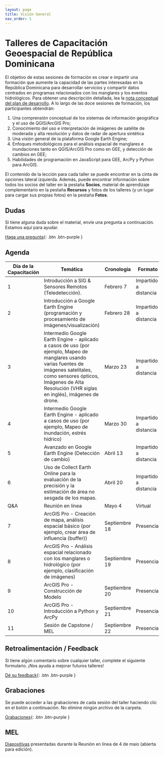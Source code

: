 ```yaml
---
layout: page
title: Visión General
nav_order: 1
---
```


# Talleres de Capacitación Geoespacial de República Dominicana

El objetivo de estas sesiones de formación es crear e impartir una formación que aumente la capacidad de las partes interesadas en la República Dominicana para desarrollar servicios y compartir datos centrados en programas relacionados con los manglares y los eventos hidrológicos. Para obtener una descripción detallada, lea la [nota conceptual del plan de desarrollo](https://docs.google.com/document/d/1ZFGhzkOucx8MMpE9djodM0cQGrURKFrO/edit). A lo largo de las doce sesiones de formación, los participantes obtendrán:

1. Una comprensión conceptual de los sistemas de información geográfica y el uso de QGIS/ArcGIS Pro;
2. Conocimiento del uso e interpretación de imágenes de satélite de moderada y alta resolución y datos de radar de apertura sintética
3. Una visión general de la plataforma Google Earth Engine;
4. Enfoques metodológicos para el análisis espacial de manglares e inundaciones tanto en QGIS/ArcGIS Pro como en GEE, y detección de cambios en GEE;
5. Habilidades de programación en JavaScript para GEE, ArcPy y Python para ArcGIS.

El contenido de la lección para cada taller se puede encontrar en la cinta de opciones lateral izquierda. Además, puede encontrar información sobre todos los socios del taller en la pestaña **Socios**, material de aprendizaje complementario en la pestaña **Recursos** y fotos de los talleres (y un lugar para cargar sus propias fotos) en la pestaña **Fotos**.


## Dudas

Si tiene alguna duda sobre el material, envíe una pregunta a continuación. Estamos aquí para ayudar.

[Haga una pregunta](https://forms.gle/a7MW4PtgtmPiPoZJ9){: .btn .btn-purple }

## Agenda

| Día de la Capacitación | Temática                                                                                                                                                                                                                               | Cronología    | Formato               |
|------------------------|----------------------------------------------------------------------------------------------------------------------------------------------------------------------------------------------------------------------------------------|---------------|-----------------------|
| 1                      | Introducción a SIG & Sensores Remotos (Teledetección).                                                                                                                                                                                 | Febrero 7     | Impartido a distancia |
| 2                      | Introducción a Google Earth Engine (programación y procesamiento de imágenes/visualización)                                                                                                                                            | Febrero 28    | Impartido a distancia |
| 3                      | Intermedio Google Earth Engine - aplicado a casos de uso (por ejemplo, Mapeo de manglares usando varias fuentes de imágenes satelitales, como sensores ópticos, Imágenes de Alta Resolución (VHR siglas en inglés), imágenes de drone. | Marzo 23      | Impartido a distancia |
| 4                      | Intermedio Google Earth Engine - aplicado a casos de uso (por ejemplo, Mapeo de inundación, estrés hídrico)                                                                                                                            | Marzo 30      | Impartido a distancia |
| 5                      | Avanzado en Google Earth Engine (Detección de cambio)                                                                                                                                                                                  | Abril 13      | Impartido a distancia |
| 6                      | Uso de Collect Earth Online para la evaluación de la precisión y la estimación de área no sesgada de los mapas.                                                                                                                        | Abril 20      | Impartido a distancia |
| Q&A                    | Reunión en línea                                                                                                                                                                                                                       | Mayo 4        | Virtual               |
| 7                      | ArcGIS Pro - Creación de mapa, análisis espacial básico (por ejemplo, crear área de influencia (buffer))                                                                                                                               | Septiembre 18 | Presencial            |
| 8                  | ArcGIS Pro - Análisis espacial relacionado con los manglares o hidrológico (por ejemplo, clasificación de imágenes)                                                                                                                    | Septiembre 19 | Presencial            |
| 9                     | ArcGIS Pro - Construcción de Modelo                                                                                                                                                                                                    | Septiembre 20 | Presencial            |
| 10                     | ArcGIS Pro - Introducción a Python y ArcPy                                                                                                                                                                                             | Septiembre 21 | Presencial            |
| 11                     | Sesión de Capstone / MEL                                                                                                                                                                                                               | Septiembre 22 | Presencial            |


## Retroalimentación / Feedback

Si tiene algún comentario sobre cualquier taller, complete el siguiente formulario. ¡Nos ayuda a mejorar futuros talleres!

[Dé su feedback](https://forms.gle/8Jdm1aybL9sqzNEw6){: .btn .btn-purple }


## Grabaciones

Se puede acceder a las grabaciones de cada sesión del taller haciendo clic en el botón a continuación. No elimine ningún archivo de la carpeta.

[Grabaciones](https://drive.google.com/drive/folders/1sSd6GgYfNR6MsEUn_fRDgyjtOQ_pJ3EO){: .btn .btn-purple }

## MEL

[Diapositivas](https://docs.google.com/presentation/d/1LGYV0Ffc4Ax5fO-fAYtLuDhVmrpq38OT/edit?usp=sharing&ouid=117588040825190888554&rtpof=true&sd=true) presentadas durante la Reunión en línea de 4 de maio (abierta para edición).
